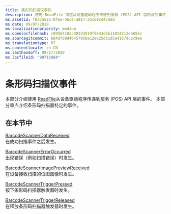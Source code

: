 ```yaml
---
title: 条形码扫描仪事件
description: 使用 ReadFile 描述从设备驱动程序传递到服务 (POS) API 层的点的事件。
ms.assetid: f0a7a525-8fea-4bce-a817-25c69cd47ddd
ms.date: 09/07/2018
ms.localizationpriority: medium
ms.openlocfilehash: c8958410ac383d3919f6843e5b11024212eb655c
ms.sourcegitcommit: b84d760d4b45795be12e625db1d5a4167dc2c9ee
ms.translationtype: MT
ms.contentlocale: zh-CN
ms.lasthandoff: 09/17/2020
ms.locfileid: "90715884"
---
```

# <a name="barcode-scanner-events"></a>条形码扫描仪事件

本部分介绍使用 [ReadFile](/windows/win32/api/fileapi/nf-fileapi-readfile)从设备驱动程序传递到服务 (POS) API 层的事件。 本部分重点介绍条形码扫描器特定的事件。

## <a name="in-this-section"></a>在本节中

[BarcodeScannerDataReceived](barcodescannerdatareceived.md)  
在成功扫描事件之后发生。

[BarcodeScannerErrorOccurred](barcodescannererroroccurred.md)  
出现错误（例如扫描错误）时发生。

[BarcodeScannerImagePreviewReceived](barcodescannerimagepreviewreceived.md)  
在设备接收扫描的位图图像时发生。

[BarcodeScannerTriggerPressed](barcodescannertriggerpressed.md)  
按下条形码扫描器触发器时发生。

[BarcodeScannerTriggerReleased](barcodescannertriggerreleased.md)  
在释放条形码扫描器触发器时发生。